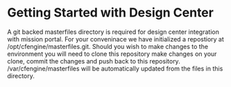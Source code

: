 # Getting Started with Design Center

A git backed masterfiles directory is required for design center integration with mission portal. For your conveninace we have initialized a repostiory at /opt/cfengine/masterfiles.git. Should you wish to make changes to the environment you will need to clone this repository make changes on your clone, commit the changes and push back to this repository. /var/cfengine/masterfiles will be automatically updated from the files in this directory.
